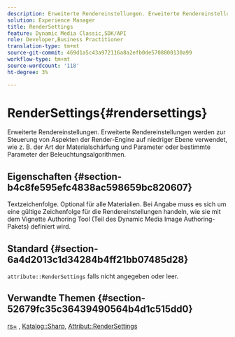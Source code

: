 ```yaml
---
description: Erweiterte Rendereinstellungen. Erweiterte Rendereinstellungen werden zur Steuerung von Aspekten der Render-Engine auf niedriger Ebene verwendet, wie z. B. der Art der Materialschärfung und Parameter oder bestimmte Parameter der Beleuchtungsalgorithmen.
solution: Experience Manager
title: RenderSettings
feature: Dynamic Media Classic,SDK/API
role: Developer,Business Practitioner
translation-type: tm+mt
source-git-commit: 469d1a5c43a972116a8a2efb0de5708800130a99
workflow-type: tm+mt
source-wordcount: '118'
ht-degree: 3%

---
```



# RenderSettings{#rendersettings}

Erweiterte Rendereinstellungen. Erweiterte Rendereinstellungen werden zur Steuerung von Aspekten der Render-Engine auf niedriger Ebene verwendet, wie z. B. der Art der Materialschärfung und Parameter oder bestimmte Parameter der Beleuchtungsalgorithmen.

## Eigenschaften {#section-b4c8fe595efc4838ac598659bc820607}

Textzeichenfolge. Optional für alle Materialien. Bei Angabe muss es sich um eine gültige Zeichenfolge für die Rendereinstellungen handeln, wie sie mit dem Vignette Authoring Tool (Teil des Dynamic Media Image Authoring-Pakets) definiert wird.

## Standard {#section-6a4d2013c1d34284b4ff21bb07485d28}

`attribute::RenderSettings` falls nicht angegeben oder leer.

## Verwandte Themen {#section-52679fc35c36439490564b4d1c515dd0}

[rs=](../../../../../ir-api/http-protocol/image-rendering-api-ref/c-ir-http-protocol-ref/c-ir-http-protocol-command-reference/r-ir-rs.md#reference-d20cefaaa6cd4f449d1591c87959b4cf) ,  [Katalog::Sharp](../../../../../ir-api/material-cat/image-rendering-api-ref/c-ir-material-catalog/c-ir-material-data-reference/r-ir-sharp-dataref.md#reference-f79a14bd52474dfd8495115d398a30d0),  [Attribut::RenderSettings](../../../../../ir-api/material-cat/image-rendering-api-ref/c-ir-material-catalog/c-ir-attributes-reference/r-ir-rendersettings.md#reference-f3ae5e18095d40b2a8edef957dd82fbd)
